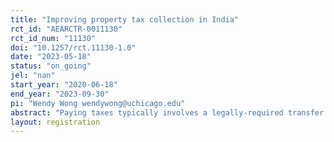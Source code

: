 ```yaml
---
title: "Improving property tax collection in India"
rct_id: "AEARCTR-0011130"
rct_id_num: "11130"
doi: "10.1257/rct.11130-1.0"
date: "2023-05-18"
status: "on_going"
jel: "nan"
start_year: "2020-06-18"
end_year: "2023-09-30"
pi: "Wendy Wong wendywong@uchicago.edu"
abstract: "Paying taxes typically involves a legally-required transfer of personal resources to the government to fund activities including the provision of public services. In developing countries, states often have limited capacity to collect taxes because tax authorities themselves are commonly under-funded and because the public may not be accustomed to paying taxes. In our study setting, we examine whether sending different types of messages to property owners from a property tax collection agency can improve the collection of tax revenue. The different messages provide information on the ease of the tax collection process, appeal to the public benefits of tax collection, and/or provide information on deadlines related to discounts and penalties applied to the tax assessment."
layout: registration
---
```


